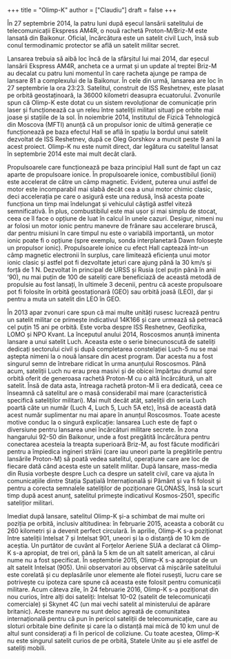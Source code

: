 +++
title = "Olimp-K"
author = ["Claudiu"]
draft = false
+++

În 27 septembrie 2014, la patru luni după eșecul lansării satelitului de telecomunicații Ekspress AM4R, o nouă rachetă Proton-M/Briz-M este lansată din Baikonur. Oficial, încărcătura este un satelit civil Luch, însă sub conul termodinamic protector se află un satelit militar secret.

Lansarea trebuia să aibă loc încă de la sfârșitul lui mai 2014, dar eșecul lansării Ekspress AM4R, ancheta ce a urmat și un update al treptei Briz-M au decalat cu patru luni momentul în care racheta ajunge pe rampa de lansare 81 a complexului de la Baikonur. În cele din urmă, lansarea are loc în 27 septembrie la ora 23:23. Satelitul, construit de ISS Reshetnev, este plasat pe orbită geostaținoară, la 36000 kilometri deasupra ecuatorului. Zvonurile spun că Olimp-K este dotat cu un sistem revoluționar de comunicație prin laser și funcționează ca un releu între sateliții militari situați pe orbite mai joase și stațiile de la sol. În noiembrie 2014, Institutul de Fizică Tehnologică din Moscova (MFTI) anunță că un propulsor ionic de ultimă generație ce funcționează pe baza efectul Hall se află în spațiu la bordul unui satelit dezvoltat de ISS Reshetnev, după ce Oleg Gorshkov a muncit peste 9 ani la acest proiect. Olimp-K nu este numit direct, dar legătura cu satelitul lansat în septembrie 2014 este mai mult decât clară.

Propulsoarele care funcționează pe baza principiul Hall sunt de fapt un caz aparte de propulsoare ionice. În propulsoarele ionice, combustibilul (ionii) este accelerat de către un câmp magnetic. Evident, puterea unui astfel de motor este incomparabil mai slabă decât cea a unui motor chimic clasic, deci accelerația pe care o asigură este una redusă, însă acesta poate funcționa un timp mai îndelungat și vehiculul câștigă astfel viteză semnificativă. În plus, combustibilul este mai ușor și mai simplu de stocat, ceea ce îl face o opțiune de luat în calcul în unele cazuri. Desigur, nimeni nu ar folosi un motor ionic pentru manevre de frânare sau accelerare bruscă, dar pentru misiuni în care timpul nu este o variabilă importantă, un motor ionic poate fi o opțiune (spre exemplu, sonda interplanetară Dawn folosește un propulsor ionic). Propulsoarele ionice cu efect Hall captează într-un câmp magnetic electronii în surplus, care limitează eficiența unui motor ionic clasic și astfel pot fi dezvoltate jeturi care ajung până la 30 km/s și forță de 1 N. Dezvoltat în principal de URSS și Rusia (cel puțin până în anii ’90), nu mai puțin de 100 de sateliți care beneficiază de această metodă de propulsie au fost lansați, în ultimele 3 decenii, pentru că aceste propulsoare pot fi folosite în orbită geostaționară (GEO) sau orbită joasă (LEO), dar și pentru a muta un satelit din LEO în GEO.

În 2013 apar zvonuri care spun că mai multe unități rusesc lucrează pentru un satelit militar ce primește indicativul 14K166 și care urmează să petreacă cel puțin 15 ani pe orbită. Este vorba despre ISS Reshetnev, Geofizika, LOMO și NPO Kvant. La începutul anului 2014, Roscosmos anunță iminenta lansare a unui satelit Luch. Aceasta este o serie binecunoscută de sateliți dedicați sectorului civil și după completarea constelației Luch-5 nu se mai aștepta nimeni la o nouă lansare din acest program. Dar acesta nu a fost singurul semn de întrebare ridicat în urma anunțului Roscosmos. Până acum, sateliții Luch nu erau prea masivi și de obicei împărțau drumul spre orbită oferit de generoasa rachetă Proton-M cu o altă încărcătură, un alt satelit. Însă de data asta, întreaga rachetă proton-M îi era dedicată, ceea ce înseamnă că satelitul are o masă considerabil mai mare (caracteristică specifică sateliților militari). Mai mult decât atât, sateliții din seria Luch poartă câte un număr (Luch 4, Luch 5, Luch 5A etc), însă de această dată acest număr suplimentar nu mai apare în anunțul Roscosmos. Toate aceste motive conduc la o singură explicație: lansarea Luch este de fapt o diversiune pentru lansarea unei încărcături militare secrete. În zona hangarului 92-50 din Baikonur, unde a fost pregătită încărcătura pentru conectarea acesteia la treapta superioară Briz-M, au fost făcute modificări pentru a împiedica ingineri străini (care iau uneori parte la pregătirile pentru lansările Proton-M) să poată vedea satelitul, operațiune care are loc de fiecare dată când acesta este un satelit militar. După lansare, mass-media din Rusia vorbește despre Luch ca despre un satelit civil, care va ajuta în comunicațiile dintre Stația Spațială Internațională și Pământ și va fi folosit și pentru a corecta semnalele sateliților de poziționare GLONASS, însă la scurt timp după acest anunț, satelitul primește indicativul Kosmos-2501, specific satelițior militari.

Imediat după lansare, satelitul Olimp-K și-a schimbat de mai multe ori poziția pe orbită, inclusiv altitudinea: în februarie 2015, aceasta a coborât cu 260 kilometri și a devenit perfect circulară. În aprilie, Olimp-K s-a poziționat între sateliții Intelsat 7 și Intelsat 901, uneori și la o distanță de 10 km de aceștia. Un purtător de cuvânt al Forțelor Aeriene SUA a declarat că Olimp-K s-a apropiat, de trei ori, până la 5 km de un alt satelit american, al cărui nume nu a fost specificat. În septembrie 2015, Olimp-K s-a apropiat de un alt satelit Intelsat (905). Unii observatori au observat că mișcările satelitului este corelată și cu deplasările unor elemente ale flotei rusești, lucru care se potrivește cu ipoteza care spune că aceasta este folosit pentru comunicații militare. Acum câteva zile, în 24 februarie 2016, Olimp-K s-a poziționat din nou curios, între alți doi sateliți: Intelsat 10-02 (satelit de telecomunicații comerciale) și Skynet 4C (un mai vechi satelit al ministerului de apărare britanic). Aceste manevre nu sunt deloc agreată de comunitatea internațională pentru că pun în pericol sateliții de telecomunicație, care au sloturi orbitale bine definite și care la o distanță mai mică de 10 km unul de altul sunt considerați a fi în pericol de coliziune. Cu toate acestea, Olimp-K nu este singurul satelit curios de pe orbită, Statele Unite au și ele astfel de sateliți mobili.